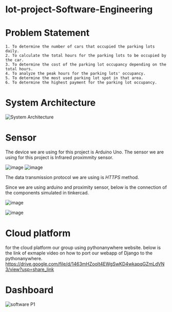 # Iot-project-Software-Engineering

# Problem Statement
	1. To determine the number of cars that occupied the parking lots daily.
	2. To calculate the total hours for the parking lots to be occupied by the car.
	3. To determine the cost of the parking lot occupancy depending on the total hours.
	4. To analyze the peak hours for the parking lots' occupancy.
	5. To determine the most used parking lot spot in that area.
	6. To determine the highest payment for the parking lot occupancy.



# System Architecture
![System Architecture](https://user-images.githubusercontent.com/117339094/204296850-0b191711-81d1-4c14-9980-3796b95f30fd.png)



# Sensor
The device we are using for this project is Arduino Uno. 
The sensor we are using for this project is Infrared proximmity sensor.


![image](https://user-images.githubusercontent.com/116787176/204153725-710ceee2-9832-455d-a9f7-1885dfe66ed4.png)
![image](https://user-images.githubusercontent.com/116787176/204225630-ce5cb295-0ca2-4510-b205-b2f499ab8000.png)


The data transmission protocol we are using is *HTTPS* method.

Since we are using arduino and proximity sensor, below is the connection of the components simulated in tinkercad.

![image](https://user-images.githubusercontent.com/116787176/204297892-dcc62592-4acc-4bc6-a053-2ca73407974d.png)


![image](https://user-images.githubusercontent.com/116787176/204154138-eab5658d-d5db-4289-80ce-cdceac6d8a99.png)

# Cloud platform
for the cloud platform our group using pythonanywhere website.
below is the link of exmaple video on how to port our webapp of Django to the pythonanywhere.
https://drive.google.com/file/d/1463mHZoolt4EWgSwKD4wkapqGZmLdVN3/view?usp=share_link

# Dashboard
![software P1](https://user-images.githubusercontent.com/117339094/204979123-7a427b71-1e67-467b-96fe-9f961497fcc3.png)



	












